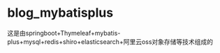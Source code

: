 # blog_mybatisplus


这是由springboot+Thymeleaf+mybatis-plus+mysql+redis+shiro+elasticsearch+阿里云oss对象存储等技术组成的

